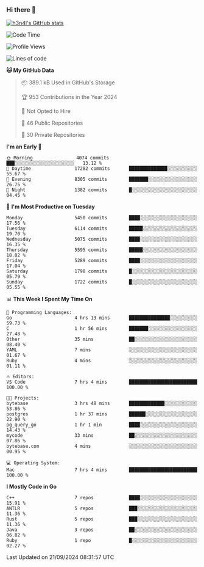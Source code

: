 ### Hi there 👋

[![h3n4l's GitHub stats](https://github-readme-stats.vercel.app/api?username=h3n4l&count_private=true&show_icons=true&theme=radical)](https://github.com/h3n4l/github-readme-stats)

<!--START_SECTION:waka-->
![Code Time](http://img.shields.io/badge/Code%20Time-1%2C941%20hrs%2025%20mins-blue)

![Profile Views](http://img.shields.io/badge/Profile%20Views-0-blue)

![Lines of code](https://img.shields.io/badge/From%20Hello%20World%20I%27ve%20Written-11.9%20million%20lines%20of%20code-blue)

**🐱 My GitHub Data** 

> 📦 389.1 kB Used in GitHub's Storage 
 > 
> 🏆 953 Contributions in the Year 2024
 > 
> 🚫 Not Opted to Hire
 > 
> 📜 46 Public Repositories 
 > 
> 🔑 30 Private Repositories 
 > 
**I'm an Early 🐤** 

```text
🌞 Morning                4074 commits        ███░░░░░░░░░░░░░░░░░░░░░░   13.12 % 
🌆 Daytime                17282 commits       ██████████████░░░░░░░░░░░   55.67 % 
🌃 Evening                8305 commits        ███████░░░░░░░░░░░░░░░░░░   26.75 % 
🌙 Night                  1382 commits        █░░░░░░░░░░░░░░░░░░░░░░░░   04.45 % 
```
📅 **I'm Most Productive on Tuesday** 

```text
Monday                   5450 commits        ████░░░░░░░░░░░░░░░░░░░░░   17.56 % 
Tuesday                  6114 commits        █████░░░░░░░░░░░░░░░░░░░░   19.70 % 
Wednesday                5075 commits        ████░░░░░░░░░░░░░░░░░░░░░   16.35 % 
Thursday                 5595 commits        █████░░░░░░░░░░░░░░░░░░░░   18.02 % 
Friday                   5289 commits        ████░░░░░░░░░░░░░░░░░░░░░   17.04 % 
Saturday                 1798 commits        █░░░░░░░░░░░░░░░░░░░░░░░░   05.79 % 
Sunday                   1722 commits        █░░░░░░░░░░░░░░░░░░░░░░░░   05.55 % 
```


📊 **This Week I Spent My Time On** 

```text
💬 Programming Languages: 
Go                       4 hrs 13 mins       ███████████████░░░░░░░░░░   59.73 % 
C                        1 hr 56 mins        ███████░░░░░░░░░░░░░░░░░░   27.48 % 
Other                    35 mins             ██░░░░░░░░░░░░░░░░░░░░░░░   08.40 % 
YAML                     7 mins              ░░░░░░░░░░░░░░░░░░░░░░░░░   01.67 % 
Ruby                     4 mins              ░░░░░░░░░░░░░░░░░░░░░░░░░   01.11 % 

🔥 Editors: 
VS Code                  7 hrs 4 mins        █████████████████████████   100.00 % 

🐱‍💻 Projects: 
bytebase                 3 hrs 48 mins       █████████████░░░░░░░░░░░░   53.86 % 
postgres                 1 hr 37 mins        ██████░░░░░░░░░░░░░░░░░░░   22.90 % 
pg_query_go              1 hr 1 min          ████░░░░░░░░░░░░░░░░░░░░░   14.43 % 
mycode                   33 mins             ██░░░░░░░░░░░░░░░░░░░░░░░   07.86 % 
bytebase.com             4 mins              ░░░░░░░░░░░░░░░░░░░░░░░░░   00.95 % 

💻 Operating System: 
Mac                      7 hrs 4 mins        █████████████████████████   100.00 % 
```

**I Mostly Code in Go** 

```text
C++                      7 repos             ████░░░░░░░░░░░░░░░░░░░░░   15.91 % 
ANTLR                    5 repos             ███░░░░░░░░░░░░░░░░░░░░░░   11.36 % 
Rust                     5 repos             ███░░░░░░░░░░░░░░░░░░░░░░   11.36 % 
Java                     3 repos             ██░░░░░░░░░░░░░░░░░░░░░░░   06.82 % 
Ruby                     1 repo              █░░░░░░░░░░░░░░░░░░░░░░░░   02.27 % 
```




 Last Updated on 21/09/2024 08:31:57 UTC
<!--END_SECTION:waka-->

